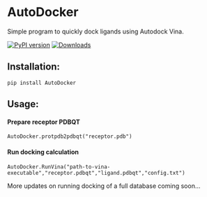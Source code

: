 # AutoDocker

Simple program to quickly dock ligands using Autodock Vina.

[![PyPI version](https://badge.fury.io/py/AutoDocker.svg)](https://badge.fury.io/py/AutoDocker) [![Downloads](https://pepy.tech/badge/autodocker)](https://pepy.tech/project/autodocker)

## Installation:

```
pip install AutoDocker
```

## Usage:

#### Prepare receptor PDBQT

```
AutoDocker.protpdb2pdbqt("receptor.pdb")
```

#### Run docking calculation

```
AutoDocker.RunVina("path-to-vina-executable","receptor.pdbqt","ligand.pdbqt","config.txt")
```

More updates on running docking of a full database coming soon...